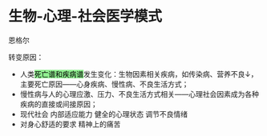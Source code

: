 # 生物-心理-社会医学模式

恩格尔

转变原因：
- 人类<mark style="background-color:lightgreen;">死亡谱和疾病谱</mark>发生变化：生物因素相关疾病，如传染病、营养不良↓，主要死亡原因——心身疾病、慢性病、不良生活方式；
- 慢性病与人的心理应激、压力、不良生活方式相关——心理社会因素成为各种疾病的直接或间接原因；
- 现代社会 内部适应能力 健全的心理状态 调节不良情绪
- 对身心舒适的要求 精神上的痛苦
